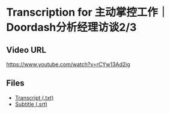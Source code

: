 # Transcription for 主动掌控工作｜Doordash分析经理访谈2/3
## Video URL
https://www.youtube.com/watch?v=rCYw13Ad2ig
 
## Files
- [Transcript (.txt)](./transcript.txt)
- [Subtitle (.srt)](./transcript.srt)
